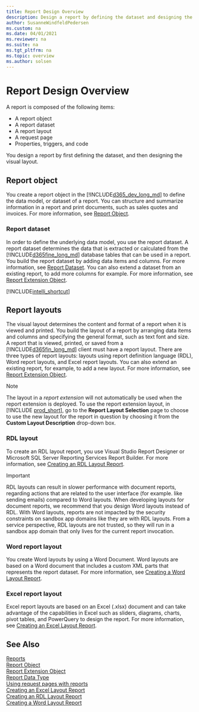 ```yaml
---
title: Report Design Overview
description: Design a report by defining the dataset and designing the layout. Report object is composed of dataset, layout, request page, properties, triggers and code.
author: SusanneWindfeldPedersen
ms.custom: na
ms.date: 04/01/2021
ms.reviewer: na
ms.suite: na
ms.tgt_pltfrm: na
ms.topic: overview
ms.author: solsen
---
```


# Report Design Overview

A report is composed of the following items:  

- A report object
- A report dataset
- A report layout
- A request page
- Properties, triggers, and code 

You design a report by first defining the dataset, and then designing the visual layout.  

## Report object  

You create a report object in the [!INCLUDE[d365_dev_long_md](includes/d365_dev_long_md.md)] to define the data model, or dataset of a report. You can structure and summarize information in a report and print documents, such as sales quotes and invoices. For more information, see [Report Object](devenv-report-object.md).  

### Report dataset

In order to define the underlying data model, you use the report dataset. A report dataset determines the data that is extracted or calculated from the [!INCLUDE[d365fine_long_md](includes/d365fin_long_md.md)] database tables that can be used in a report. You build the report dataset by adding data items and columns. For more information, see [Report Dataset](devenv-report-dataset.md). You can also extend a dataset from an existing report, to add more columns for example. For more information, see [Report Extension Object](devenv-report-ext-object.md).

[!INCLUDE[intelli_shortcut](includes/query_as_a_report_datasource.md)]

## Report layouts  

The visual layout determines the content and format of a report when it is viewed and printed. You build the layout of a report by arranging data items and columns and specifying the general format, such as text font and size. A report that is viewed, printed, or saved from a [!INCLUDE[d365fin_long_md](includes/d365fin_long_md.md)] client must have a report layout. There are three types of report layouts: layouts using report definition language (RDL), Word report layouts, and Excel report layouts. You can also extend an existing report, for example, to add a new layout. For more information, see [Report Extension Object](devenv-report-ext-object.md).

> [!NOTE]  
> The layout in a *report extension* will not automatically be used when the report extension is deployed. To use the report extension layout, in [!INCLUDE [prod_short](../includes/prod_short.md)], go to the **Report Layout Selection** page to choose to use the new layout for the report in question by choosing it from the **Custom Layout Description** drop-down box.


### RDL layout 

To create an RDL layout report, you use Visual Studio Report Designer or Microsoft SQL Server Reporting Services Report Builder. For more information, see [Creating an RDL Layout Report](devenv-howto-rdl-report-layout.md).

> [!IMPORTANT]
> RDL layouts can result in slower performance with document reports, regarding actions that are  related to the user interface (for example. like sending emails) compared to Word layouts. When developing layouts for document reports, we recommend that you design Word layouts instead of RDL. With Word layouts, reports are not impacted by the security constraints on sandbox app domains like they are with RDL layouts. From a service perspective, RDL layouts are not trusted, so they will run in a sandbox app domain that only lives for the current report invocation.  

### Word report layout

You create Word layouts by using a Word Document. Word layouts are based on a Word document that includes a custom XML parts that represents the report dataset. For more information, see [Creating a Word Layout Report](devenv-howto-report-layout.md).  

### Excel report layout

Excel report layouts are based on an Excel (.xlsx) document and can take advantage of the capabilities in Excel such as sliders, diagrams, charts, pivot tables, and PowerQuery to design the report. For more information, see [Creating an Excel Layout Report](devenv-howto-excel-report-layout.md).
 
## See Also  

[Reports](devenv-reports.md)  
[Report Object](devenv-report-object.md)  
[Report Extension Object](devenv-report-ext-object.md)  
[Report Data Type](/dynamics365/business-central/dev-itpro/developer/methods-auto/library)  
[Using request pages with reports](devenv-request-pages-for-reports.md)  
[Creating an Excel Layout Report](devenv-howto-excel-report-layout.md)  
[Creating an RDL Layout Report](devenv-howto-rdl-report-layout.md)  
[Creating a Word Layout Report](devenv-howto-report-layout.md)  
